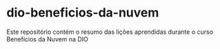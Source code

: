 # dio-beneficios-da-nuvem
Este repositório contém o resumo das lições aprendidas durante o curso Benefícios da Nuvem na DIO

